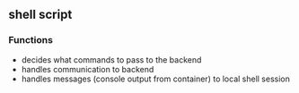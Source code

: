 ## shell script

### Functions
* decides what commands to pass to the backend
* handles communication to backend
* handles messages (console output from container) to local shell session
